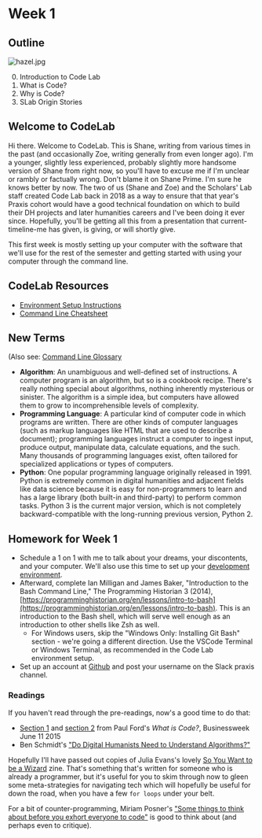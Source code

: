 # Week 1

## Outline

![hazel.jpg](hazel.jpg)

0. Introduction to Code Lab
1. What is Code?
2. Why is Code?
3. SLab Origin Stories

## Welcome to CodeLab

Hi there. Welcome to CodeLab. This is Shane, writing from various times in the past (and occasionally Zoe, writing generally from even longer ago). I'm a younger, slightly less experienced, probably slightly more handsome version of Shane from right now, so you'll have to excuse me if I'm unclear or rambly or factually wrong. Don't blame it on Shane Prime. I'm sure he knows better by now. The two of us (Shane and Zoe) and the Scholars' Lab staff created Code Lab back in 2018 as a way to ensure that that year's Praxis cohort would have a good technical foundation on which to build their DH projects and later humanities careers and I've been doing it ever since. Hopefully, you'll be getting all this from a presentation that current-timeline-me has given, is giving, or will shortly give.

This first week is mostly setting up your computer with the software that we'll use for the rest of the semester and getting started with using your computer through the command line.

## CodeLab Resources
* [Environment Setup Instructions](environment_setup.md)
* [Command Line Cheatsheet](commandline.md)

## New Terms
(Also see: [Command Line Glossary](https://github.com/scholarslab/CodeLab/blob/master/Week01/commandline.md#glossary)
* **Algorithm**: An unambiguous and well-defined set of instructions. A computer program is an algorithm, but so is a cookbook recipe. There's really nothing special about algorithms, nothing inherently mysterious or sinister. The algorithm is a simple idea, but computers have allowed them to grow to incomprehensible levels of complexity.
* **Programming Language**: A particular kind of computer code in which programs are written. There are other kinds of computer languages (such as markup languages like HTML that are used to describe a document); programming languages instruct a computer to ingest input, produce output, manipulate data, calculate equations, and the such. Many thousands of programming languages exist, often tailored for specialized applications or types of computers.
* **Python**: One popular programming language originally released in 1991. Python is extremely common in digital humanities and adjacent fields like data science because it is easy for non-programmers to learn and has a large library (both built-in and third-party) to perform common tasks. Python 3 is the current major version, which is not completely backward-compatible with the long-running previous version, Python 2.

## Homework for Week 1

* Schedule a 1 on 1 with me to talk about your dreams, your discontents, and your computer. We'll also use this time to set up your [development environment](environment_setup.md). 
* Afterward, complete Ian Milligan and James Baker, "Introduction to the Bash Command Line," The Programming Historian 3 (2014), [https://programminghistorian.org/en/lessons/intro-to-bash](https://programminghistorian.org/en/lessons/intro-to-bash). This is an introduction to the Bash shell, which will serve well enough as an introduction to other shells like Zsh as well.
  * For Windows users, skip the "Windows Only: Installing Git Bash" section - we're going a different direction. Use the VSCode Terminal or Windows Terminal, as recommended in the Code Lab environment setup.
* Set up an account at [Github](http://www.github.com) and post your username on the Slack praxis channel.

### Readings

If you haven't read through the pre-readings, now's a good time to do that:
* [Section 1](https://www.bloomberg.com/graphics/2015-paul-ford-what-is-code/#the-man-in-the-taupe-blazer) and [section 2](https://www.bloomberg.com/graphics/2015-paul-ford-what-is-code/#lets-begin) from Paul Ford's *What is Code?*, Businessweek June 11 2015
* Ben Schmidt's ["Do Digital Humanists Need to Understand Algorithms?"](https://dhdebates.gc.cuny.edu/read/untitled/section/557c453b-4abb-48ce-8c38-a77e24d3f0bd#ch48)

Hopefully I'll have passed out copies of Julia Evans's lovely [So You Want to be a Wizard](https://wizardzines.com/zines/wizard/) zine. That's something that's written for someone who is already a programmer, but it's useful for you to skim through now to gleen some meta-strategies for navigating tech which will hopefully be useful for down the road, when you have a few `for loops` under your belt.

For a bit of counter-programming, Miriam Posner's ["Some things to think about before you exhort everyone to code"](https://miriamposner.com/blog/some-things-to-think-about-before-you-exhort-everyone-to-code/) is good to think about (and perhaps even to critique).
